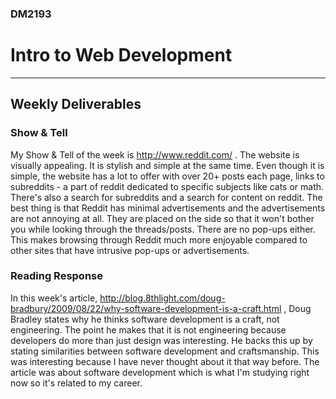 ### DM2193

# Intro to Web Development
---

## Weekly Deliverables

### Show & Tell
My Show & Tell of the week is http://www.reddit.com/ . The website is visually appealing. It is stylish and simple at the same time.
Even though it is simple, the website has a lot to offer with over 20+ posts each page, links to subreddits - a part of reddit dedicated
to specific subjects like cats or math. There's also a search for subreddits and a search for content on reddit. The best thing is that
Reddit has minimal advertisements and the advertisements are not annoying at all. They are placed on the side so that it won't bother you
while looking through the threads/posts. There are no pop-ups either. This makes browsing through Reddit much more enjoyable compared to 
other sites that have intrusive pop-ups or advertisements. 


### Reading Response
In this week's article, http://blog.8thlight.com/doug-bradbury/2009/08/22/why-software-development-is-a-craft.html , Doug Bradley states why
he thinks software development is a craft, not engineering. The point he makes that it is not engineering because developers do more than just
design was interesting. He backs this up by stating similarities between software development and craftsmanship. This was interesting because I have never thought 
about it that way before. The article was about software development which is what I'm studying right now so it's related to my career. 